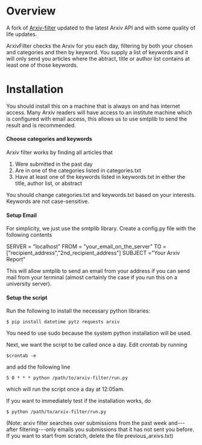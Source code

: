 # Overview

A fork of [Arxiv-filter](https://github.com/gkahn13/arxiv-filter) updated to the latest Arxiv API and with some quality of life updates.

ArxivFilter checks the Arxiv for you each day, filtering by both your chosen and categories and then by keyword. You supply a list of keywords and it will only send you articles where the abtract, title or author list contains at least one of those keywords.

# Installation

You should install this on a machine that is always on and has internet access. Many Arxiv readers will have access to an institute machine which is configured with email access, this allows us to use smtplib to send the result and is recommended.

#### Choose categories and keywords

Arxiv filter works by finding all articles that
1. Were submitted in the past day
2. Are in one of the categories listed in categories.txt
3. Have at least one of the keywords listed in keywords.txt in either the title, author list, or abstract

You should change categories.txt and keywords.txt based on your interests. Keywords are not case-sensitive.

#### Setup Email

For simplicity, we just use the smtplib library. Create a config.py file with the following contents

SERVER = "localhost"
FROM = "your_email_on_the_server"
TO =["recipient_address","2nd_recipient_address"]
SUBJECT ="Your Arxiv Report"

This will allow  smtplib to send an email from your address if you can send mail from your terminal (almost certainly the case if you run this on a university server).

#### Setup the script

Run the following to install the necessary python libraries:
```
$ pip install datetime pytz requests arxiv
```
You need to use sudo because the system python installation will be used.

Next, we want the script to be called once a day. Edit crontab by running
```
$crontab -e
```
and add the following line
```
5 0 * * * python /path/to/arxiv-filter/run.py
```
which will run the script once a day at 12:05am.

If you want to immediately test if the installation works, do
```
$ python /path/to/arxiv-filter/run.py
```
(Note: arxiv filter searches over submissions from the past week and---after filtering---only emails you submissions that it has not sent you before. If you want to start from scratch, delete the file previous_arxivs.txt)
